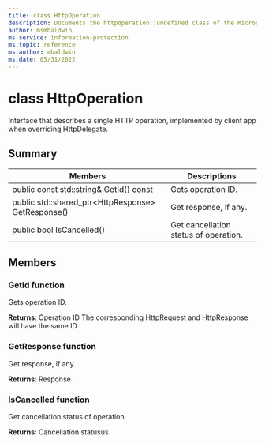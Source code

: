 ```yaml
---
title: class HttpOperation 
description: Documents the httpoperation::undefined class of the Microsoft Information Protection (MIP) SDK.
author: msmbaldwin
ms.service: information-protection
ms.topic: reference
ms.author: mbaldwin
ms.date: 05/31/2022
---
```


# class HttpOperation 
Interface that describes a single HTTP operation, implemented by client app when overriding HttpDelegate.
  
## Summary
 Members                        | Descriptions                                
--------------------------------|---------------------------------------------
public const std::string& GetId() const  |  Gets operation ID.
public std::shared_ptr&lt;HttpResponse&gt; GetResponse()  |  Get response, if any.
public bool IsCancelled()  |  Get cancellation status of operation.
  
## Members
  
### GetId function
Gets operation ID.

  
**Returns**: Operation ID
The corresponding HttpRequest and HttpResponse will have the same ID
  
### GetResponse function
Get response, if any.

  
**Returns**: Response
  
### IsCancelled function
Get cancellation status of operation.

  
**Returns**: Cancellation statusus